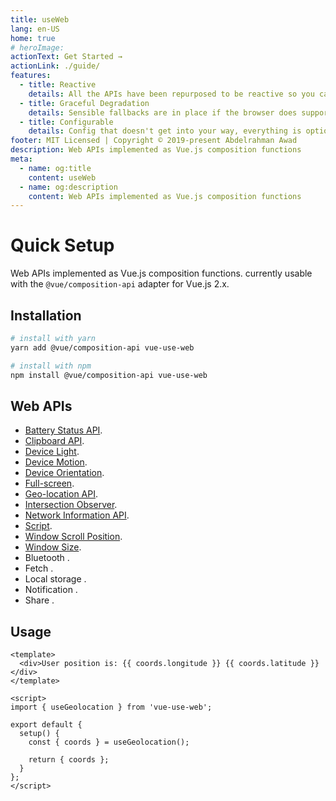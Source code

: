 ```yaml
---
title: useWeb
lang: en-US
home: true
# heroImage:
actionText: Get Started →
actionLink: ./guide/
features:
  - title: Reactive
    details: All the APIs have been repurposed to be reactive so you can use them directly in your components.
  - title: Graceful Degradation
    details: Sensible fallbacks are in place if the browser does support an API or the user doesn't give the permission.
  - title: Configurable
    details: Config that doesn't get into your way, everything is optional.
footer: MIT Licensed | Copyright © 2019-present Abdelrahman Awad
description: Web APIs implemented as Vue.js composition functions
meta:
  - name: og:title
    content: useWeb
  - name: og:description
    content: Web APIs implemented as Vue.js composition functions
---
```


# Quick Setup

Web APIs implemented as Vue.js composition functions. currently usable with the `@vue/composition-api` adapter for Vue.js 2.x.

## Installation

```bash
# install with yarn
yarn add @vue/composition-api vue-use-web

# install with npm
npm install @vue/composition-api vue-use-web
```

## Web APIs

- [Battery Status API](./guide/battery.md).
- [Clipboard API](./guide/clipboard.md).
- [Device Light](./guide/device-light.md).
- [Device Motion](./guide/device-motion.md).
- [Device Orientation](./guide/device-orientation.md).
- [Full-screen](./guide/fullscreen.md).
- [Geo-location API](./guide/geolocation.md).
- [Intersection Observer](./guide/intersection-observer.md).
- [Network Information API](./guide/network.md).
- [Script](./guide/script.md).
- [Window Scroll Position](./guide/scroll-position.md).
- [Window Size](./guide/window-size.md).
- Bluetooth <Badge text="WIP" type="warn" />.
- Fetch <Badge text="WIP" type="warn" />.
- Local storage <Badge text="WIP" type="warn" />.
- Notification <Badge text="WIP" type="warn" />.
- Share <Badge text="WIP" type="warn" />.

## Usage

```vue
<template>
  <div>User position is: {{ coords.longitude }} {{ coords.latitude }}</div>
</template>

<script>
import { useGeolocation } from 'vue-use-web';

export default {
  setup() {
    const { coords } = useGeolocation();

    return { coords };
  }
};
</script>
```

<!-- TODO: Insert geolocation example -->
